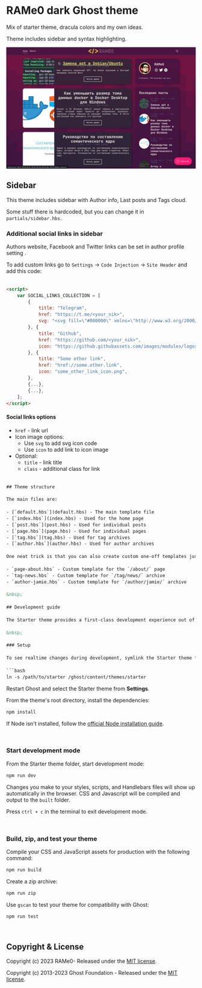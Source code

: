 # RAMe0 dark Ghost theme

Mix of starter theme, dracula colors and my own ideas.

Theme includes sidebar and syntax highlighting.

![](assets/screenshot-desktop.png)

## Sidebar

This theme includes sidebar with Author info, Last posts and Tags cloud.

Some stuff there is hardcoded, but you can change it in `partials/sidebar.hbs`.

### Additional social links in sidebar

Authors website, Facebook and Twitter links can be set in author profile setting .

To add custom links go to `Settings` -> `Code Injection` -> `Site Header` and add this code:

```html

<script>
    var SOCIAL_LINKS_COLLECTION = [
        {
            title: "Telegram",
            href: "https://t.me/<your_nik>",
            svg: "<svg fill=\"#000000\" xmlns=\"http://www.w3.org/2000/svg\"  viewBox=\"0 0 50 50\" width=\"100px\" height=\"100px\"><path d=\"M46.137,6.552c-0.75-0.636-1.928-0.727-3.146-0.238l-0.002,0C41.708,6.828,6.728,21.832,5.304,22.445\tc-0.259,0.09-2.521,0.934-2.288,2.814c0.208,1.695,2.026,2.397,2.248,2.478l8.893,3.045c0.59,1.964,2.765,9.21,3.246,10.758\tc0.3,0.965,0.789,2.233,1.646,2.494c0.752,0.29,1.5,0.025,1.984-0.355l5.437-5.043l8.777,6.845l0.209,0.125\tc0.596,0.264,1.167,0.396,1.712,0.396c0.421,0,0.825-0.079,1.211-0.237c1.315-0.54,1.841-1.793,1.896-1.935l6.556-34.077\tC47.231,7.933,46.675,7.007,46.137,6.552z M22,32l-3,8l-3-10l23-17L22,32z\"/></svg>",
        }, {
            title: "Github",
            href: "https://github.com/<your_nik>",
            icon: "https://github.githubassets.com/images/modules/logos_page/GitHub-Mark.png",
        }, {
            title: "Some other link",
            href: "href://some.other.link",
            icon: "some_other_link_icon.png",
        },
        {...},
        {...},
    ];
</script>
```

#### Social links options

- `href` - link url
- Icon image options:
    - Use `svg` to add svg icon code
    - Use `icon` to add link to icon image
- Optional:
    - `title` - link title
    - `class` - additional class for link

```html

## Theme structure

The main files are:

- [`default.hbs`](default.hbs) - The main template file
- [`index.hbs`](index.hbs) - Used for the home page
- [`post.hbs`](post.hbs) - Used for individual posts
- [`page.hbs`](page.hbs) - Used for individual pages
- [`tag.hbs`](tag.hbs) - Used for tag archives
- [`author.hbs`](author.hbs) - Used for author archives

One neat trick is that you can also create custom one-off templates just by adding the slug of a page to a template file. For example:

- `page-about.hbs` - Custom template for the `/about/` page
- `tag-news.hbs` - Custom template for `/tag/news/` archive
- `author-jamie.hbs` - Custom template for `/author/jamie/` archive

&nbsp;

## Development guide

The Starter theme provides a first-class development experience out of the box.

&nbsp;

### Setup

To see realtime changes during development, symlink the Starter theme folder to the `content/themes` folder in your local Ghost install.

```bash
ln -s /path/to/starter /ghost/content/themes/starter
```

Restart Ghost and select the Starter theme from **Settings**.

From the theme's root directory, install the dependencies:

```bash
npm install
```

If Node isn't installed, follow the [official Node installation guide](https://nodejs.org/).

&nbsp;

### Start development mode

From the Starter theme folder, start development mode:

```bash
npm run dev
```

Changes you make to your styles, scripts, and Handlebars files will show up automatically in the browser. CSS and
Javascript will be compiled and output to the `built` folder.

Press `ctrl + c` in the terminal to exit development mode.

&nbsp;

### Build, zip, and test your theme

Compile your CSS and JavaScript assets for production with the following command:

```bash
npm run build
```

Create a zip archive:

```bash
npm run zip
```

Use `gscan` to test your theme for compatibility with Ghost:

```bash
npm run test
```

&nbsp;

## Copyright & License

Copyright (c) 2023 RAMe0- Released under the [MIT license](LICENSE).

Copyright (c) 2013-2023 Ghost Foundation - Released under the [MIT license](LICENSE).
